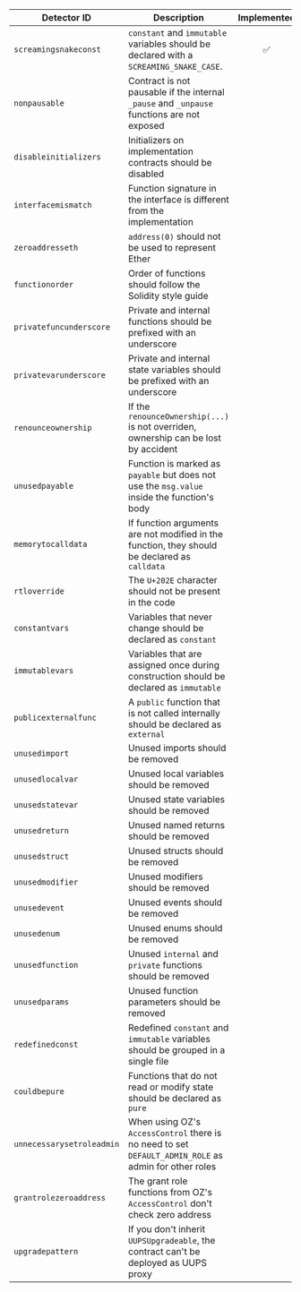 | Detector ID | Description | Implemented |
| --- | --- | :---: |
| `screamingsnakeconst` | `constant` and `immutable` variables should be declared with a `SCREAMING_SNAKE_CASE`. | ✅ |
| `nonpausable` | Contract is not pausable if the internal `_pause` and `_unpause` functions are not exposed | |
| `disableinitializers` | Initializers on implementation contracts should be disabled | |
| `interfacemismatch` | Function signature in the interface is different from the implementation | |
| `zeroaddresseth` | `address(0)` should not be used to represent Ether | |
| `functionorder` | Order of functions should follow the Solidity style guide | |
| `privatefuncunderscore` | Private and internal functions should be prefixed with an underscore | |
| `privatevarunderscore` | Private and internal state variables should be prefixed with an underscore | |
| `renounceownership` | If the `renounceOwnership(...)` is not overriden, ownership can be lost by accident | | 
| `unusedpayable` | Function is marked as `payable` but does not use the `msg.value` inside the function's body | |
| `memorytocalldata` | If function arguments are not modified in the function, they should be declared as `calldata` | |
| `rtloverride` | The `U+202E` character should not be present in the code | |
| `constantvars` | Variables that never change should be declared as `constant` | |
| `immutablevars` | Variables that are assigned once during construction should be declared as `immutable` | |
| `publicexternalfunc` | A `public` function that is not called internally should be declared as `external` | |
| `unusedimport` | Unused imports should be removed | |
| `unusedlocalvar` | Unused local variables should be removed | |
| `unusedstatevar` | Unused state variables should be removed | |
| `unusedreturn` | Unused named returns should be removed | |
| `unusedstruct` | Unused structs should be removed | |
| `unusedmodifier` | Unused modifiers should be removed | |
| `unusedevent` | Unused events should be removed | |
| `unusedenum` | Unused enums should be removed | |
| `unusedfunction` | Unused `internal` and `private` functions should be removed | |
| `unusedparams` | Unused function parameters should be removed | |
| `redefinedconst` | Redefined `constant` and `immutable` variables should be grouped in a single file | |
| `couldbepure` | Functions that do not read or modify state should be declared as `pure` | |
| `unnecessarysetroleadmin` | When using OZ's `AccessControl` there is no need to set `DEFAULT_ADMIN_ROLE` as admin for other roles | |
| `grantrolezeroaddress` | The grant role functions from OZ's `AccessControl` don't check zero address | |
| `upgradepattern` | If you don't inherit `UUPSUpgradeable`, the contract can't be deployed as UUPS proxy | |
